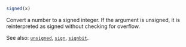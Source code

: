 ```julia
signed(x)
```

Convert a number to a signed integer. If the argument is unsigned, it is reinterpreted as signed without checking for overflow.

See also: [`unsigned`](@ref), [`sign`](@ref), [`signbit`](@ref).
